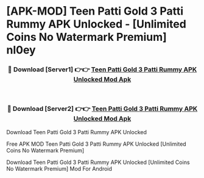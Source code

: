 # [APK-MOD] Teen Patti Gold 3 Patti Rummy APK Unlocked - [Unlimited Coins No Watermark Premium] nl0ey



<div align="center">
<h3>🔴 Download [Server1] 👉👉 <a href="https://momento.my/?title=Teen_Patti_Gold_3_Patti_Rummy_APK_Unlocked">Teen Patti Gold 3 Patti Rummy APK Unlocked Mod Apk</a></h3><br>

<h3>🔴 Download [Server2] 👉👉 <a href="https://momento.my/?title=Teen_Patti_Gold_3_Patti_Rummy_APK_Unlocked">Teen Patti Gold 3 Patti Rummy APK Unlocked Mod Apk</a></h3>
</div>



Download Teen Patti Gold 3 Patti Rummy APK Unlocked 

Free APK MOD Teen Patti Gold 3 Patti Rummy APK Unlocked [Unlimited Coins No Watermark Premium]

Download Teen Patti Gold 3 Patti Rummy APK Unlocked [Unlimited Coins No Watermark Premium] Mod For Android
